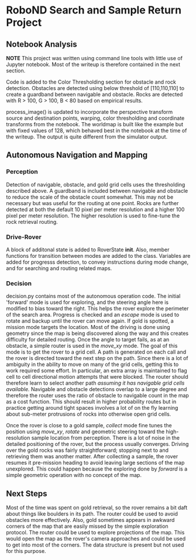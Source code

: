 # RoboND Search and Sample Return Project

## Notebook Analysis

**NOTE**  This project was written using command line tools with little use of Jupyter notebook.  Most of the writeup is therefore contained in the next section.

Code is added to the Color Thresholding section for obstacle and rock detection.  Obstacles are detected using below threshold of [110,110,110] to create a guardband between navigable and obstacle.  Rocks are detected with R > 100, G > 100, B < 80 based on empirical results.

process_image() is updated to incorporate the perspective transform source and destination points, warping, color thresholding and coordinate transforms from the notebook.  The worldmap is built like the example but with fixed values of 128, which behaved best in the notebook at the time of the writeup.  The output is quite different from the simulator output.


## Autonomous Navigation and Mapping

### Perception

Detection of navigable, obstacle, and gold grid cells uses the thresholding described above.  A guardband is included between navigable and obstacle to reduce the scale of the obstacle count somewhat.  This may not be necessary but was useful for the routing at one point.  Rocks are further detected at both the default 10 pixel per meter resolution and a higher 100 pixel per meter resolution.  The higher resolution is used to fine-tune the rock retrieval routing.

### Drive-Rover

A block of additonal state is added to RoverState __init__.  Also, member functions for transition between modes are added to the class.  Variables are added for progresss detection, to convey instructions during mode change, and for searching and routing related maps.

### Decision

decision.py contains most of the autonomous operation code.  The initial 'forward' mode is used for exploring, and the steering angle here is modified to bias toward the right.  This helps the rover explore the perimeter of the search area.  Progress is checked and an *escape* mode is used to rotate and backup until the rover can move again.  If gold is spotted, a mission mode targets the location.  Most of the driving is done using geometry since the map is being discovered along the way and this creates difficulty for detailed routing.  Once the angle to target fails, as at an obstacle, a simple router is used in the *move_xy* mode.  The goal of this mode is to get the rover to a grid cell.  A path is generated on each call and the rover is directed toward the next step on the path.  Since there is a lot of ambiguity in the ability to move on many of the grid cells, getting this to work required some effort.  In particular, an extra array is maintained to flag cell to cell directional motion attempts that were blocked.  The router should therefore learn to select another path *assuming it has navigable grid cells available.*  Navigable and obstacle detections overlap to a large degree and therefore the router uses the ratio of obstacle to navigable count in the map as a cost function.  This should result in higher probability routes but in practice getting around tight spaces involves a lot of on the fly learning about sub-meter protrusions of rocks into otherwise open grid cells.

Once the rover is close to a gold sample, *collect* mode fine tunes the position using *move_xy*, *rotate* and geometric steering toward the high-resolution sample location from perception.  There is a lot of noise in the detailed positioning of the rover, but the process usually converges.  Driving over the gold rocks was fairly straightforward; stopping next to and retrieving them was another matter.  After collecting a sample, the rover resumes it pre-mission heading to avoid leaving large sections of the map unexplored.  This could happen because the exploring done by *forward* is a simple geometric operation with no concept of the map.

## Next Steps

Most of the time was spent on gold retrieval, so the rover remains a bit daft about things like boulders in its path.  The router could be used to avoid obstacles more effectively.  Also, gold sometimes appears in awkward corners of the map that are easily missed by the simple exploration protocol.  The router could be used to explore projections of the map.  This would open the map as the rover's camera approaches and could be used to get into most of the corners.  The data structure is present but not used for this purpose.


 
